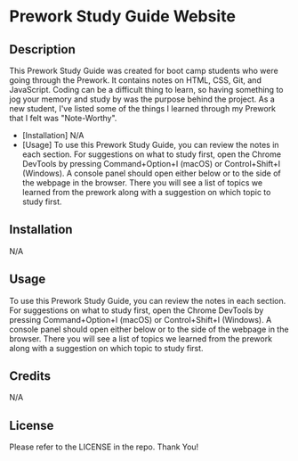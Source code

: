 # Prework Study Guide Website

## Description
This Prework Study Guide was created for boot camp students who were going through the Prework. It contains notes on HTML, CSS, Git, and JavaScript.
Coding can be a difficult thing to learn, so having something to jog your memory and study by was the purpose behind the project. As a new student, I've listed some of the things I learned through my Prework that I felt was "Note-Worthy".

- [Installation]
 N/A
- [Usage]
 To use this Prework Study Guide, you can review the notes in each section. For suggestions on what to study first, open the Chrome DevTools by pressing Command+Option+I (macOS) or Control+Shift+I (Windows). A console panel should open either below or to the side of the webpage in the browser. There you will see a list of topics we learned from the prework along with a suggestion on which topic to study first.
## Installation

N/A

## Usage

 To use this Prework Study Guide, you can review the notes in each section. For suggestions on what to study first, open the Chrome DevTools by pressing Command+Option+I (macOS) or Control+Shift+I (Windows). A console panel should open either below or to the side of the webpage in the browser. There you will see a list of topics we learned from the prework along with a suggestion on which topic to study first.

## Credits

N/A

## License

Please refer to the LICENSE in the repo. Thank You!